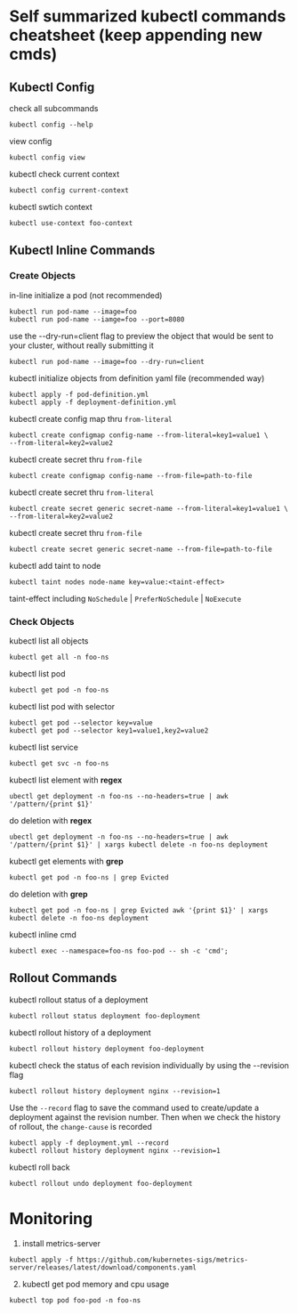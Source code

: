 # Self summarized kubectl commands cheatsheet (keep appending new cmds)

## Kubectl Config

check all subcommands
```
kubectl config --help
```

view config
```
kubectl config view
```

kubectl check current context
```
kubectl config current-context
```

kubectl swtich context
```
kubectl use-context foo-context
```

## Kubectl Inline Commands

### Create Objects

in-line initialize a pod (not recommended)
```
kubectl run pod-name --image=foo
kubectl run pod-name --iamge=foo --port=8080
```

use the --dry-run=client flag to preview the object that would be sent to your cluster, without really submitting it
```
kubectl run pod-name --image=foo --dry-run=client
```

kubectl initialize objects from definition yaml file (recommended way)
```
kubectl apply -f pod-definition.yml
kubectl apply -f deployment-definition.yml
```

kubectl create config map thru `from-literal`
```
kubectl create configmap config-name --from-literal=key1=value1 \
--from-literal=key2=value2
```

kubectl create secret thru `from-file`
```
kubectl create configmap config-name --from-file=path-to-file
```

kubectl create secret thru `from-literal`
```
kubectl create secret generic secret-name --from-literal=key1=value1 \
--from-literal=key2=value2
```

kubectl create secret thru `from-file`
```
kubectl create secret generic secret-name --from-file=path-to-file
```

kubectl add taint to node
```
kubectl taint nodes node-name key=value:<taint-effect>
```
taint-effect including `NoSchedule` |  `PreferNoSchedule` | `NoExecute`

### Check Objects

kubectl list all objects
```
kubectl get all -n foo-ns
```

kubectl list pod
```
kubectl get pod -n foo-ns
```

kubectl list pod with selector
```
kubectl get pod --selector key=value
kubectl get pod --selector key1=value1,key2=value2
```

kubectl list service
```
kubectl get svc -n foo-ns
```

kubectl list element with **regex**

```
ubectl get deployment -n foo-ns --no-headers=true | awk '/pattern/{print $1}'
```

do deletion with **regex**
```
ubectl get deployment -n foo-ns --no-headers=true | awk '/pattern/{print $1}' | xargs kubectl delete -n foo-ns deployment
```

kubectl get elements with **grep**
```
kubectl get pod -n foo-ns | grep Evicted
```

do deletion with **grep**
```
kubectl get pod -n foo-ns | grep Evicted awk '{print $1}' | xargs kubectl delete -n foo-ns deployment
```

kubectl inline cmd
```
kubectl exec --namespace=foo-ns foo-pod -- sh -c 'cmd';
```

## Rollout Commands

kubectl rollout status of a deployment
```
kubectl rollout status deployment foo-deployment
```

kubectl rollout history of a deployment
```
kubectl rollout history deployment foo-deployment
```

kubectl check the status of each revision individually by using the --revision flag
```
kubectl rollout history deployment nginx --revision=1
```

Use the `--record` flag to save the command used to create/update a deployment against the revision number. Then when we check the history of rollout, the `change-cause` is recorded
```
kubectl apply -f deployment.yml --record
kubectl rollout history deployment nginx --revision=1
```

kubectl roll back
```
kubectl rollout undo deployment foo-deployment
```

# Monitoring

1. install metrics-server

```
kubectl apply -f https://github.com/kubernetes-sigs/metrics-server/releases/latest/download/components.yaml
```

2. kubectl get pod memory and cpu usage
```
kubectl top pod foo-pod -n foo-ns
```
